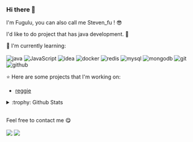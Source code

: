 ### Hi there 👋

I'm Fugulu, you can also call me Steven_fu ! :sunglasses:

I'd like to do project that has java development. :ghost:

:page_with_curl: I'm currently learning:
<br><br>
![java](https://img.shields.io/badge/java-%23ED8B00.svg?style=for-the-badge&logo=java&logoColor=white)
![JavaScript](https://img.shields.io/badge/javascript-%23323330.svg?style=for-the-badge&logo=javascript&logoColor=%23F7DF1E)
![idea](https://img.shields.io/badge/IntelliJ%20IDEA-%23000000.svg?style=for-the-badge&logo=intellij-idea&logoColor=white)
![docker](https://img.shields.io/badge/Docker-%230db7ed.svg?style=for-the-badge&logo=docker&logoColor=white)
![redis](https://img.shields.io/badge/Redis-%23DD0031.svg?style=for-the-badge&logo=redis&logoColor=white)
![mysql](https://img.shields.io/badge/MySQL-%2300f.svg?style=for-the-badge&logo=mysql&logoColor=white)
![mongodb](https://img.shields.io/badge/MongoDB-%234ea94b.svg?style=for-the-badge&logo=mongodb&logoColor=white)
![git](https://img.shields.io/badge/Git-%23F05033.svg?style=for-the-badge&logo=git&logoColor=white)
![github](https://img.shields.io/badge/GitHub-%23121011.svg?style=for-the-badge&logo=github&logoColor=white)

:star: Here are some projects that I'm working on:

- [reggie](https://github.com/fugulu/reggie)

<details>
<summary>:trophy: Github Stats</summary>
<img src="https://bad-apple-github-readme.vercel.app/api?show_bg=1&username=fugulu">
<img src="https://github-profile-trophy.vercel.app/?username=fugulu">
</details>
<br>

Feel free to contact me :yum:
<br><br>
<a href="https://t.me/fugulu" target="_blank"><img src="https://img.shields.io/badge/Telegram-%40fugulu-28a8ea"></a>
<a href="htttps://350163328@qq.com"><img src="https://img.shields.io/badge/Email-350163328%40qq.com-orange"></a>
